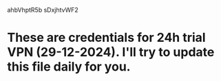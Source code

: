 ahbVhptR5b
sDxjhtvWF2
# These are credentials for 24h trial VPN (29-12-2024). I'll try to update this file daily for you.
